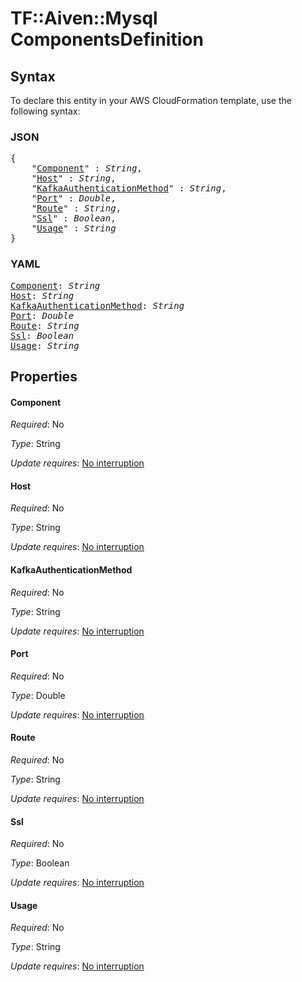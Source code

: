 # TF::Aiven::Mysql ComponentsDefinition

## Syntax

To declare this entity in your AWS CloudFormation template, use the following syntax:

### JSON

<pre>
{
    "<a href="#component" title="Component">Component</a>" : <i>String</i>,
    "<a href="#host" title="Host">Host</a>" : <i>String</i>,
    "<a href="#kafkaauthenticationmethod" title="KafkaAuthenticationMethod">KafkaAuthenticationMethod</a>" : <i>String</i>,
    "<a href="#port" title="Port">Port</a>" : <i>Double</i>,
    "<a href="#route" title="Route">Route</a>" : <i>String</i>,
    "<a href="#ssl" title="Ssl">Ssl</a>" : <i>Boolean</i>,
    "<a href="#usage" title="Usage">Usage</a>" : <i>String</i>
}
</pre>

### YAML

<pre>
<a href="#component" title="Component">Component</a>: <i>String</i>
<a href="#host" title="Host">Host</a>: <i>String</i>
<a href="#kafkaauthenticationmethod" title="KafkaAuthenticationMethod">KafkaAuthenticationMethod</a>: <i>String</i>
<a href="#port" title="Port">Port</a>: <i>Double</i>
<a href="#route" title="Route">Route</a>: <i>String</i>
<a href="#ssl" title="Ssl">Ssl</a>: <i>Boolean</i>
<a href="#usage" title="Usage">Usage</a>: <i>String</i>
</pre>

## Properties

#### Component

_Required_: No

_Type_: String

_Update requires_: [No interruption](https://docs.aws.amazon.com/AWSCloudFormation/latest/UserGuide/using-cfn-updating-stacks-update-behaviors.html#update-no-interrupt)

#### Host

_Required_: No

_Type_: String

_Update requires_: [No interruption](https://docs.aws.amazon.com/AWSCloudFormation/latest/UserGuide/using-cfn-updating-stacks-update-behaviors.html#update-no-interrupt)

#### KafkaAuthenticationMethod

_Required_: No

_Type_: String

_Update requires_: [No interruption](https://docs.aws.amazon.com/AWSCloudFormation/latest/UserGuide/using-cfn-updating-stacks-update-behaviors.html#update-no-interrupt)

#### Port

_Required_: No

_Type_: Double

_Update requires_: [No interruption](https://docs.aws.amazon.com/AWSCloudFormation/latest/UserGuide/using-cfn-updating-stacks-update-behaviors.html#update-no-interrupt)

#### Route

_Required_: No

_Type_: String

_Update requires_: [No interruption](https://docs.aws.amazon.com/AWSCloudFormation/latest/UserGuide/using-cfn-updating-stacks-update-behaviors.html#update-no-interrupt)

#### Ssl

_Required_: No

_Type_: Boolean

_Update requires_: [No interruption](https://docs.aws.amazon.com/AWSCloudFormation/latest/UserGuide/using-cfn-updating-stacks-update-behaviors.html#update-no-interrupt)

#### Usage

_Required_: No

_Type_: String

_Update requires_: [No interruption](https://docs.aws.amazon.com/AWSCloudFormation/latest/UserGuide/using-cfn-updating-stacks-update-behaviors.html#update-no-interrupt)

